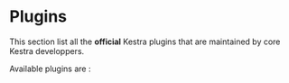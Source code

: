 # Plugins

This section list all the **official** Kestra plugins that are maintained by core Kestra developpers.  

Available plugins are : 

<ChildTableOfContents />

